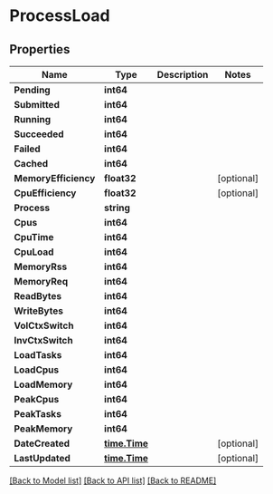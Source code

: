 # ProcessLoad

## Properties

Name | Type | Description | Notes
------------ | ------------- | ------------- | -------------
**Pending** | **int64** |  | 
**Submitted** | **int64** |  | 
**Running** | **int64** |  | 
**Succeeded** | **int64** |  | 
**Failed** | **int64** |  | 
**Cached** | **int64** |  | 
**MemoryEfficiency** | **float32** |  | [optional] 
**CpuEfficiency** | **float32** |  | [optional] 
**Process** | **string** |  | 
**Cpus** | **int64** |  | 
**CpuTime** | **int64** |  | 
**CpuLoad** | **int64** |  | 
**MemoryRss** | **int64** |  | 
**MemoryReq** | **int64** |  | 
**ReadBytes** | **int64** |  | 
**WriteBytes** | **int64** |  | 
**VolCtxSwitch** | **int64** |  | 
**InvCtxSwitch** | **int64** |  | 
**LoadTasks** | **int64** |  | 
**LoadCpus** | **int64** |  | 
**LoadMemory** | **int64** |  | 
**PeakCpus** | **int64** |  | 
**PeakTasks** | **int64** |  | 
**PeakMemory** | **int64** |  | 
**DateCreated** | [**time.Time**](time.Time.md) |  | [optional] 
**LastUpdated** | [**time.Time**](time.Time.md) |  | [optional] 

[[Back to Model list]](../README.md#documentation-for-models) [[Back to API list]](../README.md#documentation-for-api-endpoints) [[Back to README]](../README.md)


